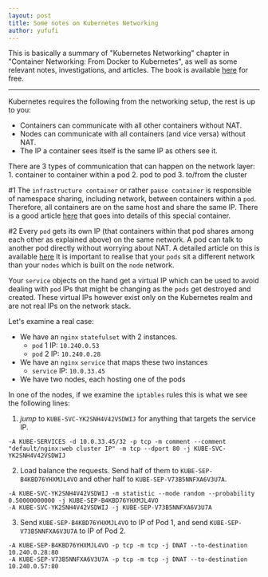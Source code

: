 ```yaml
---
layout: post
title: Some notes on Kubernetes Networking
author: yufufi
---
```


This is basically a summary of "Kubernetes Networking" chapter in "Container Networking: From Docker to Kubernetes", as well as some relevant notes, investigations, and articles. The book is available [here](https://www.nginx.com/resources/library/container-networking-docker-kubernetes/) for free.

---

Kubernetes requires the following from the networking setup, the rest is up to you:

* Containers can communicate with all other containers without NAT. 
* Nodes can communicate with all containers (and vice versa) without NAT. 
* The IP a container sees itself is the same IP as others see it. 

There are 3 types of communication that can happen on the network layer:
	1. container to container within a pod
	2. pod to pod
	3. to/from the cluster

#1
The `infrastructure container` or rather `pause container` is responsible of namespace sharing, including network, between containers within a `pod`. Therefore, all containers are on the same host and share the same IP. There is a good article [here](https://www.ianlewis.org/en/almighty-pause-container) that goes into details of this special container.

#2
Every `pod` gets its own IP (that containers within that pod shares among each other as explained above) on the same network. A pod can talk to another pod directly without worrying about NAT. A detailed article on this is available [here](https://medium.com/google-cloud/understanding-kubernetes-networking-pods-7117dd28727) It is important to realise that your `pods` sit a different network than your `nodes` which is built on the `node` network.

Your `service` objects on the hand get a virtual IP which can be used to avoid dealing with `pod` IPs that might be changing as the `pods` get destroyed and created. These virtual IPs however exist only on the Kubernetes realm and are not real IPs on the network stack. 

Let's examine a real case:
* We have an `nginx` `statefulset` with 2 instances.
	* `pod` 1 IP: `10.240.0.53`
	* `pod` 2 IP: `10.240.0.28`
* We have an `nginx` `service` that maps these two instances
	* `service` IP: `10.0.33.45`
* We have two nodes, each hosting one of the pods

In one of the nodes, if we examine the `iptables` rules this is what we see the following lines:

1. _jump_ to `KUBE-SVC-YK2SNH4V42VSDWIJ` for anything that targets the service IP.
```
-A KUBE-SERVICES -d 10.0.33.45/32 -p tcp -m comment --comment "default/nginx:web cluster IP" -m tcp --dport 80 -j KUBE-SVC-YK2SNH4V42VSDWIJ
```

2. Load balance the requests. Send half of them to `KUBE-SEP-B4KBD76YHXMJL4VO` and other half to `KUBE-SEP-V73B5NNFXA6V3U7A`.
```
-A KUBE-SVC-YK2SNH4V42VSDWIJ -m statistic --mode random --probability 0.50000000000 -j KUBE-SEP-B4KBD76YHXMJL4VO
-A KUBE-SVC-YK2SNH4V42VSDWIJ -j KUBE-SEP-V73B5NNFXA6V3U7A
```

3. Send `KUBE-SEP-B4KBD76YHXMJL4VO` to IP of Pod 1, and send `KUBE-SEP-V73B5NNFXA6V3U7A` to IP of Pod 2.
```
-A KUBE-SEP-B4KBD76YHXMJL4VO -p tcp -m tcp -j DNAT --to-destination 10.240.0.28:80
-A KUBE-SEP-V73B5NNFXA6V3U7A -p tcp -m tcp -j DNAT --to-destination 10.240.0.57:80
```




